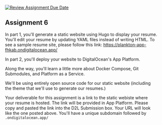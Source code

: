 [![Review Assignment Due Date](https://classroom.github.com/assets/deadline-readme-button-22041afd0340ce965d47ae6ef1cefeee28c7c493a6346c4f15d667ab976d596c.svg)](https://classroom.github.com/a/OkjCZyuE)
## Assignment 6

In part 1, you'll generate a static website using Hugo to display your resume. You'll edit your resume by updating YAML files instead of writing HTML. To see a sample resume site, please follow this link:
https://plankton-app-fhkab.ondigitalocean.app/ 

In part 2, you'll deploy your website to DigitalOcean's App Platform. 

Along the way, you'll learn a little more about Docker Compose, Git Submodules, and Platform as a Service. 

We'll be using entirely open source code for our static website (including the theme that we'll use to generate our resumes.)

Your deliverable for this assignment is a link to the static webiste where your resume is hosted. The link will be provided in App Platform. Please copy and pasted the link into the D2L Submission box. Your URL will look like the one posted above. You'll have a unique subdomain followed by `.ondigitalocean.app/` 
